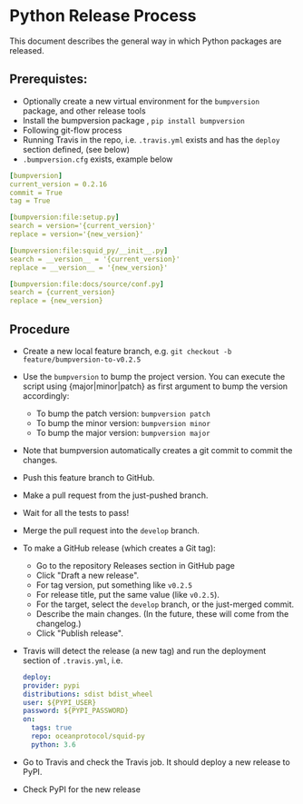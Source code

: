 # Python Release Process

This document describes the general way in which Python packages are released. 

## Prerequistes: 

- Optionally create a new virtual environment for the `bumpversion`  package, and other release tools
- Install the bumpversion package , `pip install bumpversion`
- Following git-flow process
- Running Travis in the repo, i.e. `.travis.yml` exists and has the `deploy` section defined, (see below)
- `.bumpversion.cfg` exists, example below

```yaml
[bumpversion]
current_version = 0.2.16
commit = True
tag = True

[bumpversion:file:setup.py]
search = version='{current_version}'
replace = version='{new_version}'

[bumpversion:file:squid_py/__init__.py]
search = __version__ = '{current_version}'
replace = __version__ = '{new_version}'

[bumpversion:file:docs/source/conf.py]
search = {current_version}
replace = {new_version}
```

## Procedure

- Create a new local feature branch, e.g. `git checkout -b feature/bumpversion-to-v0.2.5`
- Use the `bumpversion` to bump the project version. You can execute the script using {major|minor|patch} as first argument to bump the version accordingly:
  - To bump the patch version: `bumpversion patch`
  - To bump the minor version: `bumpversion minor`
  - To bump the major version: `bumpversion major`
- Note that bumpversion automatically creates a git commit to commit the changes.
- Push this feature branch to GitHub.
- Make a pull request from the just-pushed branch.
- Wait for all the tests to pass!
- Merge the pull request into the `develop` branch.
- To make a GitHub release (which creates a Git tag):
  - Go to the repository Releases section in GitHub page
  - Click "Draft a new release".
  - For tag version, put something like `v0.2.5`
  - For release title, put the same value (like `v0.2.5`).
  - For the target, select the `develop` branch, or the just-merged commit.
  - Describe the main changes. (In the future, these will come from the changelog.)
  - Click "Publish release".
- Travis will detect the release (a new tag) and run the deployment section of `.travis.yml`, i.e.

  ```yaml
  deploy:
  provider: pypi
  distributions: sdist bdist_wheel
  user: ${PYPI_USER}
  password: ${PYPI_PASSWORD}
  on:
    tags: true
    repo: oceanprotocol/squid-py
    python: 3.6
  ```

- Go to Travis and check the Travis job. It should deploy a new release to PyPI.
- Check PyPI for the new release
